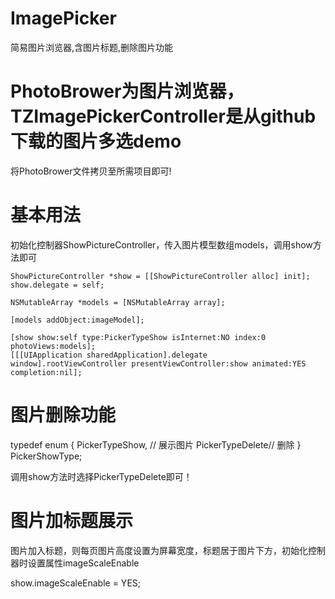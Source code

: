 # ImagePicker
简易图片浏览器,含图片标题,删除图片功能

# PhotoBrower为图片浏览器，TZImagePickerController是从github下载的图片多选demo
将PhotoBrower文件拷贝至所需项目即可!

# 基本用法
初始化控制器ShowPictureController，传入图片模型数组models，调用show方法即可

    ShowPictureController *show = [[ShowPictureController alloc] init];
    show.delegate = self;
    
    NSMutableArray *models = [NSMutableArray array];
    
    [models addObject:imageModel];
    
    [show show:self type:PickerTypeShow isInternet:NO index:0 photoViews:models];
    [[[UIApplication sharedApplication].delegate window].rootViewController presentViewController:show animated:YES completion:nil];

# 图片删除功能

typedef enum {
    PickerTypeShow, // 展示图片
    PickerTypeDelete// 删除
} PickerShowType;

调用show方法时选择PickerTypeDelete即可！

# 图片加标题展示

图片加入标题，则每页图片高度设置为屏幕宽度，标题居于图片下方，初始化控制器时设置属性imageScaleEnable 

show.imageScaleEnable = YES;
